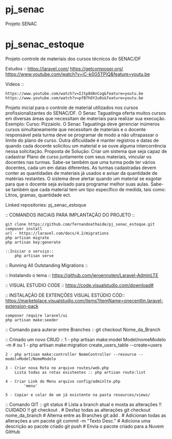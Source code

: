 # pj_senac
Projeto SENAC

# pj_senac_estoque
Projeto controle de materiais dos cursos técnicos do SENAC/DF

Estudos ::
	https://laravel.com/
	https://getcomposer.org/
	https://www.youtube.com/watch?v=iC-k0G5TPlQ&feature=youtu.be

Videos ::

	https://www.youtube.com/watch?v=IJtp8dAnCog&feature=youtu.be
	https://www.youtube.com/watch?v=pfB7hOY2u0s&feature=youtu.be

Projeto inicial para o controle de material utilizados nos cursos profissionalizantes do SENAC/DF. O Senac Taguatinga oferta muitos cursos em diversas áreas que necessitam de materiais para realizar sua execução. Exemplo: Curso: Pizzaiolo. O Senac Taguatinga deve gerenciar inúmeros cursos simultaneamente que necessitam de materiais e o docente responsável pela turma deve se programar de modo a não ultrapassar o limite do plano de curso. Outra dificuldade é manter registros e datas de quando cada docente solicitou um material e se ouve alguma intercorrência nessa solicitação. Proposta de Solução: Criar um sistema que seja capaz de cadastrar Plano de curso juntamente com seus materiais, vincular os docentes nas turmas. Sabe-se também que uma turma pode ter vários docentes, cada um em datas diferentes. As turmas cadastradas devem conter as quantidades de materiais já usados e avisar da quantidade de matérias restantes. O sistema deve alertar quando um material se esgotar para que o docente seja avisado para programar melhor suas aulas. Sabe-se também que cada material tem um tipo específico de medida, tais como: Litros, gramas, quantidade ect.

Linked repositories: pj_senac_estoque

:: COMANDOS INICIAIS PARA IMPLANTAÇÃO DO PROJETO ::

	git clone https://github.com/fernandoathaide/pj_senac_estoque.git
	composer install
	url - https://laravel.com/docs/4.2/migrations
	php artisan migrate
	php artisan key:generate
	
	::Iniciar o serviço::
		php artisan serve
	
:: Running All Outstanding Migrations ::
	
:: Instalando o tema ::
	https://github.com/jeroennoten/Laravel-AdminLTE
	
:: VISUAL ESTUDIO CODE ::
	https://code.visualstudio.com/download#
	
:: INSTALAÇÃO DE EXTENÇÕES VISUAL ESTÚDIO CÓD::
	https://marketplace.visualstudio.com/items?itemName=onecentlin.laravel-extension-pack
	
	composer require laravel/ui
	php artisan make:seeder 
	
:: Comando para auterar entre Branches ::
git checkout Nome_da_Branch

:: Crinado um novo CRUD ::
	1 - php artisan make:model Model/nomeModelo -m
		# ou 1 - php artisan make:migration create_users_table --create=users

	2 - php artisan make:controller NomeController --resource --model=Model/NomeModelo

	3 - Criar nova Rota no arquivo routes/web.php
		Lista todas as rotas existentes :: php artisan route:list

	4 - Criar Link do Menu arquivo config/adminlte.php
			'menu'

	5 - Copiar e colar de um já existente na pasta resources/views/


:: Comando GIT ::
	git status 						# Lista a branch atual e mosta as alterações
	 !! CUIDADO !! git checkout . 	# Desfaz todas as alterações
	git checkout nome_da_branch 	# Alterna entre as Branches
	git add .						# Adicionan todas as alterações a um pacote
	git commit -m "Texto Desc."		# Adiciona uma descrição ao pacote criado
	git push						# Envia o pacote criado para a Nuvem GitHub





